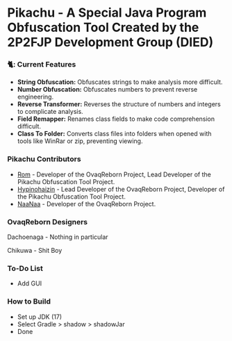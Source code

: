 # Pikachu - A Special Java Program Obfuscation Tool Created by the 2P2FJP Development Group  (DIED)

### 🐈: **Current Features**  
- **String Obfuscation:** Obfuscates strings to make analysis more difficult.  
- **Number Obfuscation:** Obfuscates numbers to prevent reverse engineering.  
- **Reverse Transformer:** Reverses the structure of numbers and integers to complicate analysis.  
- **Field Remapper:** Renames class fields to make code comprehension difficult.  
- **Class To Folder:** Converts class files into folders when opened with tools like WinRar or zip, preventing viewing.  

### Pikachu Contributors  
- [Rom](https://github.com/Romdotpng) - Developer of the OvaqReborn Project, Lead Developer of the Pikachu Obfuscation Tool Project.  
- [Hypinohaizin](https://github.com/dada994a) - Lead Developer of the OvaqReborn Project, Developer of the Pikachu Obfuscation Tool Project.  
- [NaaNaa](https://github.com/naanaa146) - Developer of the OvaqReborn Project.  

### OvaqReborn Designers  

Dachoenaga -  Nothing in particular

Chikuwa - Shit Boy  

### To-Do List  
- Add GUI  

### How to Build  
- Set up JDK (17)  
- Select Gradle > shadow > shadowJar  
- Done  
